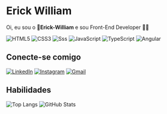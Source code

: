 # Erick William
Oi, eu sou o 👤**Erick-William** e sou Front-End Developer 👨‍💻

![HTML5](https://img.shields.io/badge/HTML5-000?style=for-the-badge&logo=html5)
![CSS3](https://img.shields.io/badge/CSS3-000?style=for-the-badge&logo=css3&logoColor=264CE4)
![Sss](https://img.shields.io/badge/Scss-000?style=for-the-badge&logo=sass)
![JavaScript](https://img.shields.io/badge/JavaScript-000?style=for-the-badge&logo=javascript) 
![TypeScript](https://img.shields.io/badge/TypeScript-000?style=for-the-badge&logo=typescript)
![Angular](https://img.shields.io/badge/Angular-000?style=for-the-badge&logo=angular&logoColor=C3002F)

## Conecte-se comigo

[![LinkedIn](https://img.shields.io/badge/ErickWilliam-000?-the-badge&logo=linkedin&logoColor=0E76A8)](https://www.linkedin.com/in/erick-william-16ab4a238/)
[![Instagram](https://img.shields.io/badge/@erickwillian49-000?logo=instagram)](https://www.instagram.com/erickwillian49/)
[![Gmail](https://img.shields.io/badge/Gmail-000?-the-badge&logo=gmail)](mailto:erickwillian49@gmail.com)

## Habilidades

![Top Langs](https://github-readme-stats-git-masterrstaa-rickstaa.vercel.app/api/top-langs/?username=Erickwsantos&layout=compact&bg_color=000&border_color=30A3DC&title_color=E94D5F&text_color=FFF)
![GitHub Stats](https://github-readme-stats.vercel.app/api?username=Erickwsantos&theme=transparent&bg_color=000&border_color=30A3DC&show_icons=true&icon_color=30A3DC&title_color=E94D5F&text_color=FFF&hide_title=true&hide=stars)
